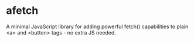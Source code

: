 # afetch
A minimal JavaScript library for adding powerful fetch() capabilities to plain &lt;a> and &lt;button> tags - no extra JS needed.
